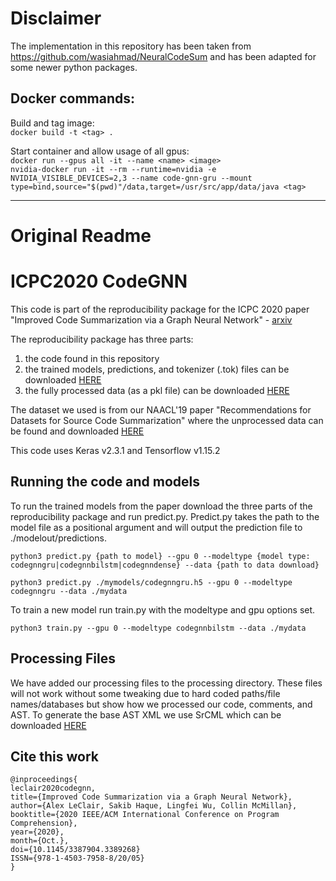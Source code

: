 # Disclaimer
The implementation in this repository has been taken from https://github.com/wasiahmad/NeuralCodeSum and has been adapted for some newer python packages.

## Docker commands:
Build and tag image:\
```docker build -t <tag> .```

Start container and allow usage of all gpus:\
```docker run --gpus all -it --name <name> <image>```\
```nvidia-docker run -it --rm --runtime=nvidia -e NVIDIA_VISIBLE_DEVICES=2,3 --name code-gnn-gru --mount type=bind,source="$(pwd)"/data,target=/usr/src/app/data/java <tag>```

---
# Original Readme

# ICPC2020 CodeGNN
This code is part of the reproducibility package for the ICPC 2020 paper "Improved Code Summarization via a Graph Neural Network" - [arxiv](https://arxiv.org/abs/2004.02843)

The reproducibility package has three parts:
1. the code found in this repository
2. the trained models, predictions, and tokenizer (.tok) files can be downloaded [HERE](https://icpc2020.s3.us-east-2.amazonaws.com/ICPC_2020_data.tar.gz)
3. the fully processed data (as a pkl file) can be downloaded [HERE](https://icpc2020.s3.us-east-2.amazonaws.com/dataset.pkl)

The dataset we used is from our NAACL'19 paper "Recommendations for Datasets for Source Code Summarization" where the unprocessed data can be found and downloaded [HERE](http://leclair.tech/data/funcom/)

This code uses Keras v2.3.1 and Tensorflow v1.15.2 

## Running the code and models

To run the trained models from the paper download the three parts of the reproducibility package and run predict.py. Predict.py takes the path to the model file as a positional argument and will output the prediction file to ./modelout/predictions.

`python3 predict.py {path to model} --gpu 0 --modeltype {model type: codegnngru|codegnnbilstm|codegnndense} --data {path to data download}`

`python3 predict.py ./mymodels/codegnngru.h5 --gpu 0 --modeltype codegnngru --data ./mydata`

To train a new model run train.py with the modeltype and gpu options set.

`python3 train.py --gpu 0 --modeltype codegnnbilstm --data ./mydata`

## Processing Files
We have added our processing files to the processing directory. These files will not work without some tweaking due to hard coded paths/file names/databases but show how we processed our code, comments, and AST. To generate the base AST XML we use SrCML which can be downloaded [HERE](https://www.srcml.org/)

## Cite this work
```
@inproceedings{
leclair2020codegnn,
title={Improved Code Summarization via a Graph Neural Network},
author={Alex LeClair, Sakib Haque, Lingfei Wu, Collin McMillan},
booktitle={2020 IEEE/ACM International Conference on Program Comprehension},
year={2020},
month={Oct.},
doi={10.1145/3387904.3389268}
ISSN={978-1-4503-7958-8/20/05}
}
```
